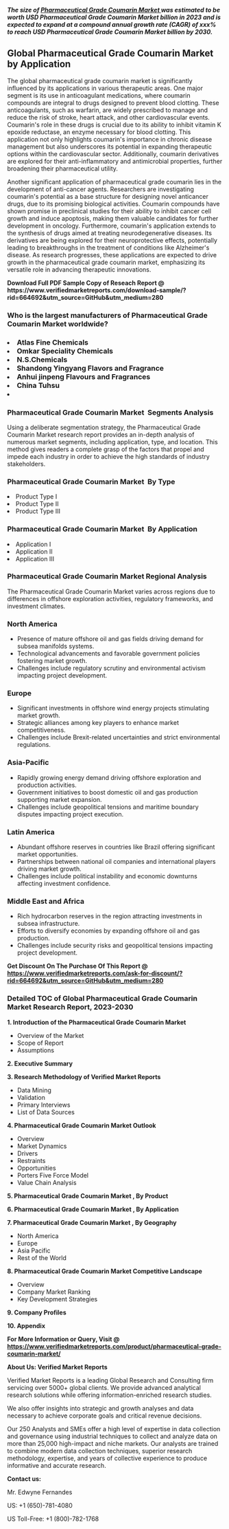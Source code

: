 <p><em><strong>The size of <a href="https://www.verifiedmarketreports.com/download-sample/?rid=664692&utm_source=GitHub&utm_medium=280" target="_blank">Pharmaceutical Grade Coumarin Market </a> was estimated to be worth USD Pharmaceutical Grade Coumarin Market billion in 2023 and is expected to expand at a compound annual growth rate (CAGR) of xxx% to reach USD Pharmaceutical Grade Coumarin Market billion by 2030.</strong></em><br /><h2>Global Pharmaceutical Grade Coumarin Market by Application</h2><p>The global pharmaceutical grade coumarin market is significantly influenced by its applications in various therapeutic areas. One major segment is its use in anticoagulant medications, where coumarin compounds are integral to drugs designed to prevent blood clotting. These anticoagulants, such as warfarin, are widely prescribed to manage and reduce the risk of stroke, heart attack, and other cardiovascular events. Coumarin's role in these drugs is crucial due to its ability to inhibit vitamin K epoxide reductase, an enzyme necessary for blood clotting. This application not only highlights coumarin's importance in chronic disease management but also underscores its potential in expanding therapeutic options within the cardiovascular sector. Additionally, coumarin derivatives are explored for their anti-inflammatory and antimicrobial properties, further broadening their pharmaceutical utility.</p><p>Another significant application of pharmaceutical grade coumarin lies in the development of anti-cancer agents. Researchers are investigating coumarin's potential as a base structure for designing novel anticancer drugs, due to its promising biological activities. Coumarin compounds have shown promise in preclinical studies for their ability to inhibit cancer cell growth and induce apoptosis, making them valuable candidates for further development in oncology. Furthermore, coumarin's application extends to the synthesis of drugs aimed at treating neurodegenerative diseases. Its derivatives are being explored for their neuroprotective effects, potentially leading to breakthroughs in the treatment of conditions like Alzheimer's disease. As research progresses, these applications are expected to drive growth in the pharmaceutical grade coumarin market, emphasizing its versatile role in advancing therapeutic innovations.</p></p><p id="" class=""><strong>Download Full PDF Sample Copy of Reseach Report @ <a target="">https://www.verifiedmarketreports.com/download-sample/?rid=664692&utm_source=GitHub&utm_medium=280</a></strong></p><h3 id="" class="">Who is the largest manufacturers of&nbsp;Pharmaceutical Grade Coumarin Market worldwide?</h3><h3 class=""></Li><Li>Atlas Fine Chemicals</Li><Li> Omkar Speciality Chemicals</Li><Li> N.S.Chemicals</Li><Li> Shandong Yingyang Flavors and Fragrance</Li><Li> Anhui jinpeng Flavours and Fragrances</Li><Li> China Tuhsu</Li><Li></h3><h3 id="" class="">Pharmaceutical Grade Coumarin Market &nbsp;Segments Analysis</h3><p id="" class="">Using a deliberate segmentation strategy, the Pharmaceutical Grade Coumarin Market research report provides an in-depth analysis of numerous market segments, including application, type, and location. This method gives readers a complete grasp of the factors that propel and impede each industry in order to achieve the high standards of industry stakeholders.</p><h3 id="" class="">Pharmaceutical Grade Coumarin Market &nbsp;By Type</h3><p></Li><Li>Product Type I</Li><Li> Product Type II</Li><Li> Product Type III</p><h3 id="" class="">Pharmaceutical Grade Coumarin Market &nbsp;By Application</h3><p class=""></Li><Li>Application I</Li><Li> Application II</Li><Li> Application III</p><h3 id="" class="">Pharmaceutical Grade Coumarin Market Regional Analysis</h3><p id="" class="">The Pharmaceutical Grade Coumarin Market varies across regions due to differences in offshore exploration activities, regulatory frameworks, and investment climates.</p><h3 id="" class="">North America</h3><ul><li>Presence of mature offshore oil and gas fields driving demand for subsea manifolds systems.</li><li>Technological advancements and favorable government policies fostering market growth.</li><li>Challenges include regulatory scrutiny and environmental activism impacting project development.</li></ul><h3 id="" class="">Europe</h3><ul><li>Significant investments in offshore wind energy projects stimulating market growth.</li><li>Strategic alliances among key players to enhance market competitiveness.</li><li>Challenges include Brexit-related uncertainties and strict environmental regulations.</li></ul><h3 id="" class="">Asia-Pacific</h3><ul><li>Rapidly growing energy demand driving offshore exploration and production activities.</li><li>Government initiatives to boost domestic oil and gas production supporting market expansion.</li><li>Challenges include geopolitical tensions and maritime boundary disputes impacting project execution.</li></ul><h3 id="" class="">Latin America</h3><ul><li>Abundant offshore reserves in countries like Brazil offering significant market opportunities.</li><li>Partnerships between national oil companies and international players driving market growth.</li><li>Challenges include political instability and economic downturns affecting investment confidence.</li></ul><h3 id="" class="">Middle East and Africa</h3><ul><li>Rich hydrocarbon reserves in the region attracting investments in subsea infrastructure.</li><li>Efforts to diversify economies by expanding offshore oil and gas production.</li><li>Challenges include security risks and geopolitical tensions impacting project development.</li></ul><p id="" class=""><strong>Get Discount On The Purchase Of This Report @ <a href="https://www.verifiedmarketreports.com/ask-for-discount/?rid=664692&utm_source=GitHub&utm_medium=280" target="_blank">https://www.verifiedmarketreports.com/ask-for-discount/?rid=664692&utm_source=GitHub&utm_medium=280</a></strong></p><h3 id="" class="">Detailed TOC of Global Pharmaceutical Grade Coumarin Market Research Report, 2023-2030</h3><p id="" class=""><strong>1. Introduction of the Pharmaceutical Grade Coumarin Market </strong></p><ul><li>Overview of the Market</li><li>Scope of Report</li><li>Assumptions</li></ul><p id="" class=""><strong>2. Executive Summary</strong></p><p id="" class=""><strong>3. Research Methodology of Verified Market Reports</strong></p><ul><li>Data Mining</li><li>Validation</li><li>Primary Interviews</li><li>List of Data Sources</li></ul><p id="" class=""><strong>4. Pharmaceutical Grade Coumarin Market Outlook</strong></p><ul><li>Overview</li><li>Market Dynamics</li><li>Drivers</li><li>Restraints</li><li>Opportunities</li><li>Porters Five Force Model</li><li>Value Chain Analysis</li></ul><p id="" class=""><strong>5. Pharmaceutical Grade Coumarin Market , By Product</strong></p><p id="" class=""><strong>6. Pharmaceutical Grade Coumarin Market , By Application</strong></p><p id="" class=""><strong>7. Pharmaceutical Grade Coumarin Market , By Geography</strong></p><ul><li>North America</li><li>Europe</li><li>Asia Pacific</li><li>Rest of the World</li></ul><p id="" class=""><strong>8. Pharmaceutical Grade Coumarin Market Competitive Landscape</strong></p><ul><li>Overview</li><li>Company Market Ranking</li><li>Key Development Strategies</li></ul><p id="" class=""><strong>9. Company Profiles</strong></p><p id="" class=""><strong>10. Appendix</strong></p><p id="" class=""><strong>For More Information or Query, Visit @ <a href="https://www.verifiedmarketreports.com/product/pharmaceutical-grade-coumarin-market/" target="_blank">https://www.verifiedmarketreports.com/product/pharmaceutical-grade-coumarin-market/</a></strong></p><p id="" class=""><strong>About Us: Verified Market Reports</strong></p><p id="" class="">Verified Market Reports is a leading Global Research and Consulting firm servicing over 5000+ global clients. We provide advanced analytical research solutions while offering information-enriched research studies.</p><p id="" class="">We also offer insights into strategic and growth analyses and data necessary to achieve corporate goals and critical revenue decisions.</p><p id="" class="">Our 250 Analysts and SMEs offer a high level of expertise in data collection and governance using industrial techniques to collect and analyze data on more than 25,000 high-impact and niche markets. Our analysts are trained to combine modern data collection techniques, superior research methodology, expertise, and years of collective experience to produce informative and accurate research.</p><p id="" class=""><strong>Contact us:</strong></p><p id="" class="">Mr. Edwyne Fernandes</p><p id="" class="">US: +1 (650)-781-4080</p><p id="" class="">US Toll-Free: +1 (800)-782-1768</p>
